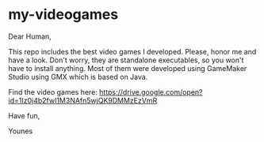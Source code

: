 # my-videogames

Dear Human,

This repo includes the best video games I developed. Please, honor me and have a look. Don't worry, they are standalone executables, so you won't have to install anything. Most of them were developed using GameMaker Studio using GMX which is based on Java.

Find the video games here: https://drive.google.com/open?id=1Iz0j4b2fwI1M3NAfn5wjQK9DMMzEzVmR

Have fun,

Younes
